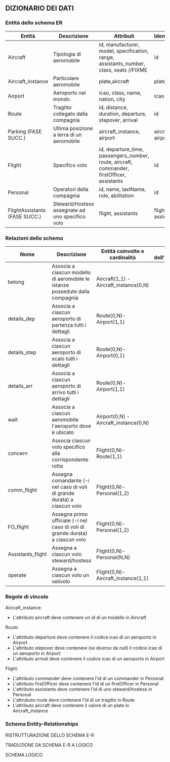 
## DIZIONARIO DEI DATI

### Entità dello schema ER

| Entità                        | Descrizione                                     | Attributi                                                                                   | Identificatore     |
| ----------------------------- | ----------------------------------------------- | ------------------------------------------------------------------------------------------- | ------------------ |
| Aircraft                      | Tipologia di aeromobile                         | id, manufacturer, model, specification, range, assistants_number, class, seats //FIXME      | id                 |
| Aircraft_instance             | Particolare aeromobile                          | plate,aircraft                                                                              | plate              |
| Airport                       | Aeroporto nel mondo                             | icao, class, name, nation, city                                                             | icao               |
| Route                         | Tragitto collegato dalla compagnia              | id, distance, duration, departure, stepover, arrival                                        | id                 |
| Parking (FASE SUCC.)          | Ultima posizione a terra di un aeromobile       | aircraft_instance, airport                                                                  | aircraft, airport  |
| Flight                        | Specifico volo                                  | id, departure_time, passengers_number, route, aircraft, commander, firstOfficer, assistants | id                 |
| Personal                      | Operatori della compagnia                       | id, name, lastName, role, abilitation                                                       | id                 |
| FlightAssistants (FASE SUCC.) | Steward/Hostess assegnate ad uno specifico volo | flight, assistants                                                                          | flight, assistants |

### Relazioni dello schema

| Nome              | Descrizione                                                                   | Entità coinvolte e cardinalità         | Attributi dell'associazione |
| ----------------- | ----------------------------------------------------------------------------- | -------------------------------------- | --------------------------- |
| belong            | Associa a ciascun modello di aeromobile le istanze possedute dalla compagnia  | Aircraft(1,1) - Aircraft_instance(0,N) |                             |
| details_dep       | Associa a ciascun aeroporto di partenza tutti i dettagli                      | Route(0,N)-Airport(1,1)                |                             |
| details_step      | Associa a ciascun aeroporto di scalo tutti i dettagli                         | Route(0,N)-Airport(0,1)                |                             |
| details_arr       | Associa a ciascun aeroporto di arrivo tutti i dettagli                        | Route(0,N)-Airport(1,1)                |                             |
| wait              | Associa a ciascun aeromobile l'aeroporto dove è ubicato                       | Airport(0,N) - Aircraft_instance(0,N)  |                             |
| concern           | Associa ciascun volo specifico alla corrispondente rotta                      | Flight(0,N)-Route(1,1)                 |                             |
| comm_flight       | Assegna comandante (-i nel caso di voli di grande durata) a ciascun volo      | Flight(0,N)-Personal(1,2)              |                             |
| FO_flight         | Assegna primo ufficiale (-i nel caso di voli di grande durata) a ciascun volo | Flight(0,N)-Personal(1,2)              |                             |
| Assistants_flight | Assegna a ciascun volo steward/hostess                                        | Flight(0,N)-Personal(N,N)              |                             |
| operate           | Assegna a ciascun volo un velivolo                                            | Flight(0,N)-Aircraft_instance(1,1)     |                             |

### Regole di vincolo

Aircraft_instance:
* L'attributo aircraft deve contenere un id di un modello in Aircraft

Route:
* L'attributo departure deve contenere il codice icao di un aeroporto in Airport
* L'attributo stepover deve contenere (se diverso da null) il codice icao di un aeroporto in Airport
* L'attributo arrival deve contenere il codice icao di un aeroporto in Airport

Flight:
* L'attributo commander deve contenere l'id di un commander in Personal
* L'attributo firstOfficer deve contenere l'id di un firstOfficer in Personal
* L'attributo assistants deve contenere l'id di uno steward/hostess in Personal
* L'attrubuto route deve contenere l'id di un tragitto in Route
* L'attributo aircraft deve contenere il valore di un plate in Aircraft_instance




### Schema Entity-Relationships



RISTRUTTURAZIONE DELLO SCHEMA E-R

TRADUZIONE DA SCHEMA E-R A LOGICO

SCHEMA LOGICO